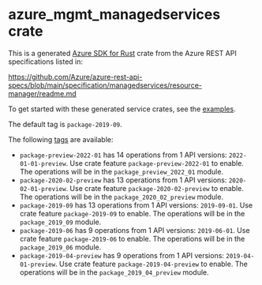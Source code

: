 # azure_mgmt_managedservices crate

This is a generated [Azure SDK for Rust](https://github.com/Azure/azure-sdk-for-rust) crate from the Azure REST API specifications listed in:

https://github.com/Azure/azure-rest-api-specs/blob/main/specification/managedservices/resource-manager/readme.md

To get started with these generated service crates, see the [examples](https://github.com/Azure/azure-sdk-for-rust/blob/main/services/README.md#examples).

The default tag is `package-2019-09`.

The following [tags](https://github.com/Azure/azure-sdk-for-rust/blob/main/services/tags.md) are available:

- `package-preview-2022-01` has 14 operations from 1 API versions: `2022-01-01-preview`. Use crate feature `package-preview-2022-01` to enable. The operations will be in the `package_preview_2022_01` module.
- `package-2020-02-preview` has 13 operations from 1 API versions: `2020-02-01-preview`. Use crate feature `package-2020-02-preview` to enable. The operations will be in the `package_2020_02_preview` module.
- `package-2019-09` has 13 operations from 1 API versions: `2019-09-01`. Use crate feature `package-2019-09` to enable. The operations will be in the `package_2019_09` module.
- `package-2019-06` has 9 operations from 1 API versions: `2019-06-01`. Use crate feature `package-2019-06` to enable. The operations will be in the `package_2019_06` module.
- `package-2019-04-preview` has 9 operations from 1 API versions: `2019-04-01-preview`. Use crate feature `package-2019-04-preview` to enable. The operations will be in the `package_2019_04_preview` module.